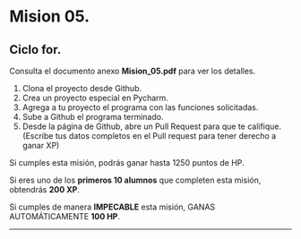# Mision 05.

## Ciclo **for**.

Consulta el documento anexo **Mision_05.pdf** para ver los detalles.


1. Clona el proyecto desde Github.
2. Crea un proyecto especial en Pycharm.
3. Agrega a tu proyecto el programa con las funciones solicitadas.
4. Sube a Github el programa terminado.
5. Desde la página de Github, abre un Pull Request para que te califique. (Escribe tus datos completos en el Pull request para tener derecho a ganar XP)

Si cumples esta misión, podrás ganar hasta 1250 puntos de HP.

Si eres uno de los **primeros 10 alumnos** que completen esta misión, obtendrás **200 XP**.

Si cumples de manera **IMPECABLE** esta misión, GANAS AUTOMÁTICAMENTE **100 HP**.

***
